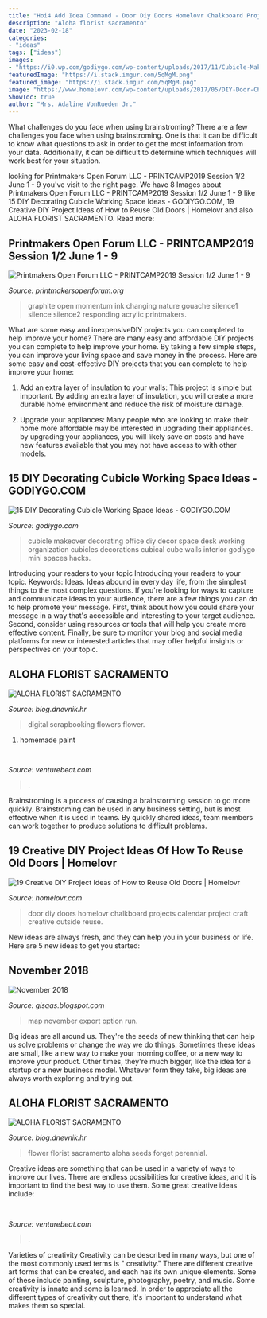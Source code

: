 ```yaml
---
title: "Hoi4 Add Idea Command - Door Diy Doors Homelovr Chalkboard Projects Calendar Project Craft Creative Outside Reuse"
description: "Aloha florist sacramento"
date: "2023-02-18"
categories:
- "ideas"
tags: ["ideas"]
images:
- "https://i0.wp.com/godiygo.com/wp-content/uploads/2017/11/Cubicle-Makeover.jpg?resize=640%2C960"
featuredImage: "https://i.stack.imgur.com/5qMgM.png"
featured_image: "https://i.stack.imgur.com/5qMgM.png"
image: "https://www.homelovr.com/wp-content/uploads/2017/05/DIY-Door-Chalkboard-Calendar.jpg"
ShowToc: true
author: "Mrs. Adaline VonRueden Jr."
---
```



What challenges do you face when using brainstroming?
There are a few challenges you face when using brainstroming. One is that it can be difficult to know what questions to ask in order to get the most information from your data. Additionally, it can be difficult to determine which techniques will work best for your situation.

	

		
looking for Printmakers Open Forum LLC - PRINTCAMP2019 Session 1/2 June 1 - 9 you've visit to the right page. We have 8 Images about Printmakers Open Forum LLC - PRINTCAMP2019 Session 1/2 June 1 - 9 like 15 DIY Decorating Cubicle Working Space Ideas - GODIYGO.COM, 19 Creative DIY Project Ideas of How to Reuse Old Doors | Homelovr and also ALOHA FLORIST SACRAMENTO. Read more:
		
    
## Printmakers Open Forum LLC - PRINTCAMP2019 Session 1/2 June 1 - 9

<img loading=lazy src="http://printmakersopenforum.org/yahoo_site_admin/assets/images/Angela_Victor_for_PMOF.117123950_std.jpg" onerror="this.onerror=null;this.src='https://tse4.mm.bing.net/th?id=OIP.Lc_Modj_FzJg6LvekSg0IQAAAA&amp;pid=15.1';" alt="Printmakers Open Forum LLC - PRINTCAMP2019 Session 1/2 June 1 - 9">

_Source: printmakersopenforum.org_

>graphite open momentum ink changing nature gouache silence1 silence silence2 responding acrylic printmakers. 

	

What are some easy and inexpensiveDIY projects you can completed to help improve your home?
There are many easy and affordable DIY projects you can complete to help improve your home. By taking a few simple steps, you can improve your living space and save money in the process. Here are some easy and cost-effective DIY projects that you can complete to help improve your home: 
1. Add an extra layer of insulation to your walls: This project is simple but important. By adding an extra layer of insulation, you will create a more durable home environment and reduce the risk of moisture damage. 

2. Upgrade your appliances: Many people who are looking to make their home more affordable may be interested in upgrading their appliances. by upgrading your appliances, you will likely save on costs and have new features available that you may not have access to with other models. 


    
## 15 DIY Decorating Cubicle Working Space Ideas - GODIYGO.COM

<img loading=lazy src="https://i0.wp.com/godiygo.com/wp-content/uploads/2017/11/Cubicle-Makeover.jpg?resize=640%2C960" onerror="this.onerror=null;this.src='https://tse4.mm.bing.net/th?id=OIP.O4WH81rYXYaQJJQZsejt4QHaLH&amp;pid=15.1';" alt="15 DIY Decorating Cubicle Working Space Ideas - GODIYGO.COM">

_Source: godiygo.com_

>cubicle makeover decorating office diy decor space desk working organization cubicles decorations cubical cube walls interior godiygo mini spaces hacks. 

	

Introducing your readers to your topic
Introducing your readers to your topic. Keywords: Ideas. Ideas abound in every day life, from the simplest things to the most complex questions. If you're looking for ways to capture and communicate ideas to your audience, there are a few things you can do to help promote your message. First, think about how you could share your message in a way that's accessible and interesting to your target audience. Second, consider using resources or tools that will help you create more effective content. Finally, be sure to monitor your blog and social media platforms for new or interested articles that may offer helpful insights or perspectives on your topic.

    
## ALOHA FLORIST SACRAMENTO

<img loading=lazy src="http://bit.ly/r5JSFc" onerror="this.onerror=null;this.src='https://tse4.mm.bing.net/th?id=OIP._rAAIjHfA0wf2x5LSbfvKQHaHa&amp;pid=15.1';" alt="ALOHA FLORIST SACRAMENTO">

_Source: blog.dnevnik.hr_

>digital scrapbooking flowers flower. 

	

1. homemade paint

    
## 

<img loading=lazy src="https://venturebeat.com/wp-content/uploads/2020/04/nifty-3.jpg?w=438" onerror="this.onerror=null;this.src='https://tse3.mm.bing.net/th?id=OIP.dQlKpduGpK7dAPVf9oFrZQAAAA&amp;pid=15.1';" alt="">

_Source: venturebeat.com_

>. 

	

Brainstroming is a process of causing a brainstorming session to go more quickly. Brainstroming can be used in any business setting, but is most effective when it is used in teams. By quickly shared ideas, team members can work together to produce solutions to difficult problems.

    
## 19 Creative DIY Project Ideas Of How To Reuse Old Doors | Homelovr

<img loading=lazy src="https://www.homelovr.com/wp-content/uploads/2017/05/DIY-Door-Chalkboard-Calendar.jpg" onerror="this.onerror=null;this.src='https://tse4.mm.bing.net/th?id=OIP.KBxRrTgxOCPbseDRQM-5MAHaRp&amp;pid=15.1';" alt="19 Creative DIY Project Ideas of How to Reuse Old Doors | Homelovr">

_Source: homelovr.com_

>door diy doors homelovr chalkboard projects calendar project craft creative outside reuse. 

	

New ideas are always fresh, and they can help you in your business or life. Here are 5 new ideas to get you started: 

    
## November 2018

<img loading=lazy src="https://i.stack.imgur.com/5qMgM.png" onerror="this.onerror=null;this.src='https://tse4.mm.bing.net/th?id=OIP.EVUlfcb5GR1WFAz4FqQsigHaFx&amp;pid=15.1';" alt="November 2018">

_Source: gisqas.blogspot.com_

>map november export option run. 

	

Big ideas are all around us. They're the seeds of new thinking that can help us solve problems or change the way we do things. Sometimes these ideas are small, like a new way to make your morning coffee, or a new way to improve your product. Other times, they're much bigger, like the idea for a startup or a new business model. Whatever form they take, big ideas are always worth exploring and trying out.

    
## ALOHA FLORIST SACRAMENTO

<img loading=lazy src="http://bit.ly/qBorpc" onerror="this.onerror=null;this.src='https://tse1.mm.bing.net/th?id=OIP.j-0wp0Ypet2ReVcfsp-IVwAAAA&amp;pid=15.1';" alt="ALOHA FLORIST SACRAMENTO">

_Source: blog.dnevnik.hr_

>flower florist sacramento aloha seeds forget perennial. 

	

Creative ideas are something that can be used in a variety of ways to improve our lives. There are endless possibilities for creative ideas, and it is important to find the best way to use them. Some great creative ideas include:

    
## 

<img loading=lazy src="https://venturebeat.com/wp-content/uploads/2019/05/amd-ryzen-third-generation.jpg" onerror="this.onerror=null;this.src='https://tse1.mm.bing.net/th?id=OIP.11ghnT6m99Zk2gavAzErcQHaDt&amp;pid=15.1';" alt="">

_Source: venturebeat.com_

>. 

	

Varieties of creativity
Creativity can be described in many ways, but one of the most commonly used terms is " creativity." There are different creative art forms that can be created, and each has its own unique elements. Some of these include painting, sculpture, photography, poetry, and music. Some creativity is innate and some is learned. In order to appreciate all the different types of creativity out there, it's important to understand what makes them so special.

